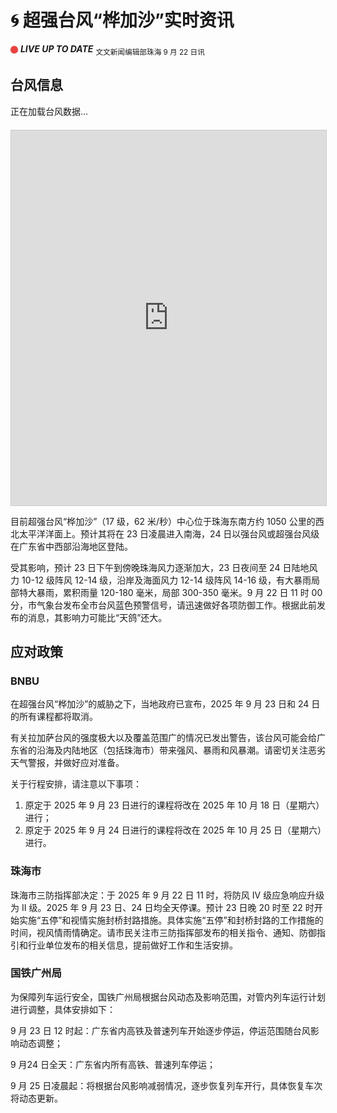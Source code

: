 # 🌀 超强台风“桦加沙”实时资讯

<!-- 闪烁小红点置于文档开头左上角 -->
<style>
  .dot {
    display:inline-block;
    width:12px;
    height:12px;
    border-radius:50%;
    background:#e53935;
    animation: blink 1s infinite ease-in-out;
    vertical-align:middle;
  }
  @keyframes blink {
    0%   { transform:scale(1); opacity:1; }
    50%  { transform:scale(1.4); opacity:0.35; }
    100% { transform:scale(1); opacity:1; }
  }
</style>

<span class="dot"></span> ***LIVE UP TO DATE***
<sub>文文新闻编辑部珠海 9 月 22 日讯</sub>

## 台风信息

<!-- 台风 JSON 数据 -->
<div id="typhoon">正在加载台风数据...</div>

<!-- SMG 页面嵌入 -->
<iframe src="https://www.smg.gov.mo/zh/subpage/28/typhoon-other" 
        width="100%" 
        height="600" 
        style="border:1px solid #ccc; margin-top:20px;">
  您的浏览器不支持 iframe。
</iframe>

<script>
async function loadTyphoon() {
  try {
    const res = await fetch("https://free.xwteam.cn/api/weather/typhoon");
    const json = await res.json();
    const d = json.data;

    let html = `
      <p><b>中文名：</b>${d.cn_name}</p>
      <p><b>英文名：</b>${d.en_name}</p>
      <p><b>编号：</b>${d.windid}</p>
      <p><b>更新时间：</b>${d.end_time}</p>
      <p><b>位置：</b>${d.location}</p>
    `;

    d.getElementById("typhoon").innerHTML = html;
  } catch (err) {
    d.getElementById("typhoon").innerHTML = "获取数据失败";
    console.error(err);
  }
}

// 初次加载
loadTyphoon();
// 每 30 分钟刷新
setInterval(loadTyphoon, 30 * 60 * 1000);
</script>


目前超强台风“桦加沙”（17 级，62 米/秒）中心位于珠海东南方约 1050 公里的西北太平洋洋面上。预计其将在 23 日凌晨进入南海，24 日以强台风或超强台风级在广东省中西部沿海地区登陆。

受其影响，预计 23 日下午到傍晚珠海风力逐渐加大，23 日夜间至 24 日陆地风力 10-12 级阵风 12-14 级，沿岸及海面风力 12-14 级阵风 14-16 级，有大暴雨局部特大暴雨，累积雨量 120-180 毫米，局部 300-350 毫米。9 月 22 日 11 时 00 分，市气象台发布全市台风蓝色预警信号，请迅速做好各项防御工作。根据此前发布的消息，其影响力可能比“天鸽”还大。

## 应对政策

### BNBU

在超强台风“桦加沙”的威胁之下，当地政府已宣布，2025 年 9 月 23 日和 24 日的所有课程都将取消。

有关拉加萨台风的强度极大以及覆盖范围广的情况已发出警告，该台风可能会给广东省的沿海及内陆地区（包括珠海市）带来强风、暴雨和风暴潮。请密切关注恶劣天气警报，并做好应对准备。

关于行程安排，请注意以下事项：

1. 原定于 2025 年 9 月 23 日进行的课程将改在 2025 年 10 月 18 日（星期六）进行；
2. 原定于 2025 年 9 月 24 日进行的课程将改在 2025 年 10 月 25 日（星期六）进行。

### 珠海市

珠海市三防指挥部决定：于 2025 年 9 月 22 日 11 时，将防风 Ⅳ 级应急响应升级为 II 级。2025 年 9 月 23 日、24 日均全天停课。预计 23 日晚 20 时至 22 时开始实施“五停”和视情实施封桥封路措施。具体实施“五停”和封桥封路的工作措施的时间，视风情雨情确定。请市民关注市三防指挥部发布的相关指令、通知、防御指引和行业单位发布的相关信息，提前做好工作和生活安排。

### 国铁广州局

为保障列车运行安全，国铁广州局根据台风动态及影响范围，对管内列车运行计划进行调整，具体安排如下：

9 月 23 日 12 时起：广东省内高铁及普速列车开始逐步停运，停运范围随台风影响动态调整；

9 月24 日全天：广东省内所有高铁、普速列车停运；

9 月 25 日凌晨起：将根据台风影响减弱情况，逐步恢复列车开行，具体恢复车次将动态更新。
